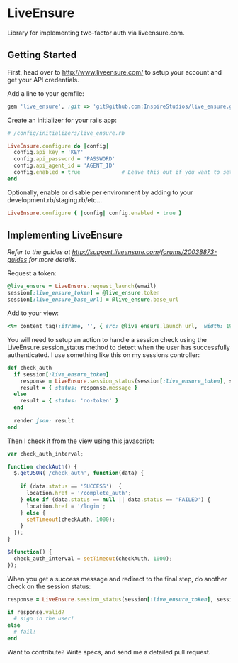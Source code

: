 # LiveEnsure 

Library for implementing two-factor auth via liveensure.com.

## Getting Started

First, head over to http://www.liveensure.com/ to setup your account and get your API credentials.

Add a line to your gemfile:

```ruby
gem 'live_ensure', :git => 'git@github.com:InspireStudios/live_ensure.git'
```

Create an initializer for your rails app:

```ruby
# /config/initializers/live_ensure.rb

LiveEnsure.configure do |config|
  config.api_key = 'KEY'
  config.api_password = 'PASSWORD'
  config.api_agent_id = 'AGENT_ID'
  config.enabled = true             # Leave this out if you want to set it per environment
end
```

Optionally, enable or disable per environment by adding to your development.rb/staging.rb/etc...

```ruby
LiveEnsure.configure { |config| config.enabled = true }
```

## Implementing LiveEnsure

*Refer to the guides at http://support.liveensure.com/forums/20038873-guides for more details.*

Request a token:

```ruby
@live_ensure = LiveEnsure.request_launch(email) 
session[:live_ensure_token] = @live_ensure.token
session[:live_ensure_base_url] = @live_ensure.base_url
```

Add to your view:

```ruby
<%= content_tag(:iframe, '', { src: @live_ensure.launch_url,  width: 190, height: 190, frameborder: 0}) %>
```

You will need to setup an action to handle a session check using the LiveEnsure.session_status method to detect when the user has successfully authenticated. I use something like this on my sessions controller:

```ruby
def check_auth
  if session[:live_ensure_token]
    response = LiveEnsure.session_status(session[:live_ensure_token], session[:live_ensure_base_url])
    result = { status: response.message }
  else
    result = { status: 'no-token' }
  end
  
  render json: result
end
```

Then I check it from the view using this javascript:

```javascript
var check_auth_interval;

function checkAuth() {
  $.getJSON('/check_auth', function(data) {
    
    if (data.status == 'SUCCESS')  {
      location.href = '/complete_auth';
    } else if (data.status == null || data.status == 'FAILED') {
      location.href = '/login';
    } else {
      setTimeout(checkAuth, 1000);
    }
  });
}

$(function() {
  check_auth_interval = setTimeout(checkAuth, 1000);
}); 
```

When you get a success message and redirect to the final step, do another check on the session status:

```ruby
response = LiveEnsure.session_status(session[:live_ensure_token], session[:live_ensure_base_url])

if response.valid?
  # sign in the user!
else
  # fail!
end
```

Want to contribute? Write specs, and send me a detailed pull request.